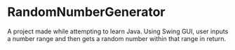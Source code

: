 # RandomNumberGenerator
A project made while attempting to learn Java. Using Swing GUI, user inputs a number range and then gets a random number within that range in return. 
